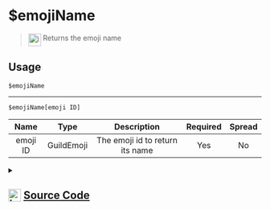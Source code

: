 # $emojiName
> <img align="top" src="https://upload.wikimedia.org/wikipedia/commons/thumb/e/e4/Infobox_info_icon.svg/160px-Infobox_info_icon.svg.png?20150409153300" alt="image" width="25" height="auto"> Returns the emoji name
## Usage
```
$emojiName
```
---
```
$emojiName[emoji ID]
```
| Name | Type | Description | Required | Spread
| :---: | :---: | :---: | :---: | :---: |
emoji ID | GuildEmoji | The emoji id to return its name | Yes | No
<details>
<summary>
    
## <img align="top" src="https://cdn4.iconfinder.com/data/icons/iconsimple-logotypes/512/github-512.png" alt="image" width="25" height="auto">  [Source Code](https://github.com/tryforge/ForgeScript-V2/blob/main/src/native/emojiName.ts)
    
</summary>
    
```ts
import { ArgType, NativeFunction, Return } from "../structures"

export default new NativeFunction({
    name: "$emojiName",
    version: "1.2.0",
    description: "Returns the emoji name",
    brackets: false,
    unwrap: true,
    args: [
        {
            name: "emoji ID",
            description: "The emoji id to return its name",
            rest: false,
            type: ArgType.GuildEmoji,
            required: true,
        },
    ],
    execute(ctx, [emoji]) {
        emoji ?? ctx.emoji
        return Return.success(emoji?.name)
    },
})

```
    
</details>